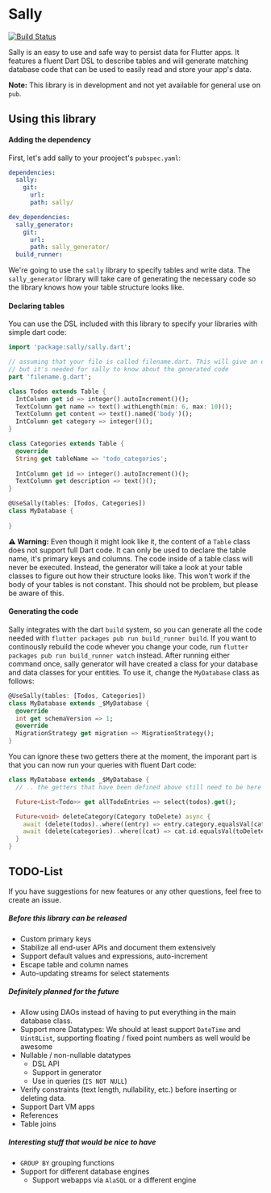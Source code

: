 # Sally
[![Build Status](https://travis-ci.com/simolus3/sally.svg?token=u4VnFEE5xnWVvkE6QsqL&branch=master)](https://travis-ci.com/simolus3/sally)

Sally is an easy to use and safe way to persist data for Flutter apps. It features
a fluent Dart DSL to describe tables and will generate matching database code that
can be used to easily read and store your app's data.

__Note:__ This library is in development and not yet available for general use on `pub`.

## Using this library
#### Adding the dependency
First, let's add sally to your prooject's `pubspec.yaml`:
```yaml
dependencies:
  sally:
    git:
      url: 
      path: sally/

dev_dependencies:
  sally_generator:
    git:
      url:
      path: sally_generator/
  build_runner:
```
We're going to use the `sally` library to specify tables and write data. The
`sally_generator` library will take care of generating the necessary code so the
library knows how your table structure looks like.

#### Declaring tables
You can use the DSL included with this library to specify your libraries with simple
dart code:
```dart
import 'package:sally/sally.dart';

// assuming that your file is called filename.dart. This will give an error at first,
// but it's needed for sally to know about the generated code
part 'filename.g.dart'; 

class Todos extends Table {
  IntColumn get id => integer().autoIncrement()();
  TextColumn get name => text().withLength(min: 6, max: 10)();
  TextColumn get content => text().named('body')();
  IntColumn get category => integer()();
}

class Categories extends Table {
  @override
  String get tableName => 'todo_categories';
  
  IntColumn get id => integer().autoIncrement()();
  TextColumn get description => text()();
}

@UseSally(tables: [Todos, Categories])
class MyDatabase {
  
}
```

__⚠️ Warning:__ Even though it might look like it, the content of a `Table` class does not support full Dart code. It can only
be used to declare the table name, it's primary keys and columns. The code inside of a table class will never be 
executed. Instead, the generator will take a look at your table classes to figure out how their structure looks like.
This won't work if the body of your tables is not constant. This should not be problem, but please be aware of this.

#### Generating the code
Sally integrates with the dart `build` system, so you can generate all the code needed with 
`flutter packages pub run build_runner build`. If you want to continously rebuild the code
whever you change your code, run `flutter packages pub run build_runner watch` instead.
After running either command once, sally generator will have created a class for your
database and data classes for your entities. To use it, change the `MyDatabase` class as
follows:
```dart
@UseSally(tables: [Todos, Categories])
class MyDatabase extends _$MyDatabase {
  @override
  int get schemaVersion => 1;
  @override
  MigrationStrategy get migration => MigrationStrategy();
}
```
You can ignore these two getters there at the moment, the imporant part is that you can
now run your queries with fluent Dart code:
```dart
class MyDatabase extends _$MyDatabase {
  // .. the getters that have been defined above still need to be here

  Future<List<Todo>> get allTodoEntries => select(todos).get();

  Future<void> deleteCategory(Category toDelete) async {
    await (delete(todos)..where((entry) => entry.category.equalsVal(category.id))).go();
    await (delete(categories)..where((cat) => cat.id.equalsVal(toDelete.id))).go();
  }
}
```

## TODO-List
If you have suggestions for new features or any other questions, feel free to
create an issue.

##### Before this library can be released
- Custom primary keys
- Stabilize all end-user APIs and document them extensively
- Support default values and expressions, auto-increment
- Escape table and column names
- Auto-updating streams for select statements
##### Definitely planned for the future
- Allow using DAOs instead of having to put everything in the main database
class.
- Support more Datatypes: We should at least support `DateTime` and `Uint8List`,
supporting floating / fixed point numbers as well would be awesome
- Nullable / non-nullable datatypes
  - DSL API
  - Support in generator
  - Use in queries (`IS NOT NULL`)
- Verify constraints (text length, nullability, etc.) before inserting or
  deleting data.
- Support Dart VM apps
- References
- Table joins
##### Interesting stuff that would be nice to have
- `GROUP BY` grouping functions 
- Support for different database engines
  - Support webapps via `AlaSQL` or a different engine